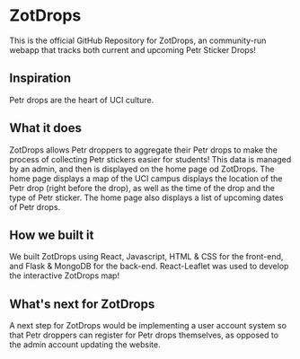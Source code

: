 # ZotDrops

This is the official GitHub Repository for ZotDrops, an community-run webapp that tracks both current and upcoming Petr Sticker Drops!

## Inspiration

Petr drops are the heart of UCI culture.

## What it does

ZotDrops allows Petr droppers to aggregate their Petr drops to make the process of collecting Petr stickers easier for students! This data is managed by an admin, and then is displayed on the home page od ZotDrops. The home page displays a map of the UCI campus displays the location of the Petr drop (right before the drop), as well as the time of the drop and the type of Petr sticker. The home page also displays a list of upcoming dates of Petr drops.

## How we built it

We built ZotDrops using React, Javascript, HTML & CSS for the front-end, and Flask & MongoDB for the back-end. React-Leaflet was used to develop the interactive ZotDrops map!


## What's next for ZotDrops

A next step for ZotDrops would be implementing a user account system so that Petr droppers can register for Petr drops themselves, as opposed to the admin account updating the website.
